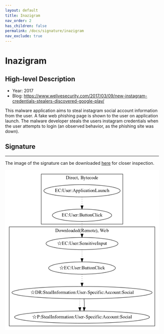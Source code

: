 ```yaml
---
layout: default
title: Inazigram
nav_order: 2
has_children: false
permalink: /docs/signature/inazigram
nav_exclude: true
---
```


# Inazigram

## High-level Description

* Year: 2017
* Blog: https://www.welivesecurity.com/2017/03/09/new-instagram-credentials-stealers-discovered-google-play/

This malware application aims to steal instagram social account information from the user. A fake web phishing page is shown to the user on application launch. The malware developer steals the users instagram credentials when the user attempts to login (an observed behavior, as the phishing site was down).

## Signature
---

The image of the signature can be downloaded [here](../../img/signatures/Inazigram.png) for closer inspection.

![](../../img/signatures/Inazigram.png)
